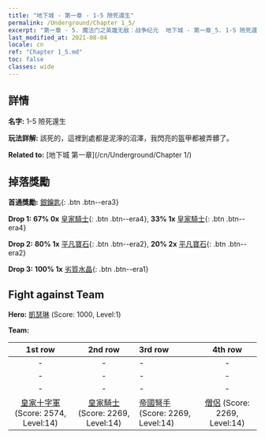 ```yaml
---
title: "地下城 - 第一章 - 1-5 險死還生"
permalink: /Underground/Chapter 1_5/
excerpt: "第一章 - 5. 魔法门之英雄无敌：战争纪元  地下城 - 第一章_5. 1-5 險死還生"
last_modified_at: 2021-08-04
locale: cn
ref: "Chapter 1_5.md"
toc: false
classes: wide
---
```


## 詳情

 **名字:** 1-5 險死還生

 **玩法詳解:**       該死的，這裡到處都是泥濘的沼澤，我閃亮的盔甲都被弄髒了。

 **Related to:** [地下城 第一章](/cn/Underground/Chapter 1/)

## 掉落獎勵

 **首通獎勵:** [銀鑰匙](/cn/Items/con_693/){: .btn .btn--era3}

 **Drop 1:** **67% 0x** [皇家騎士](/cn/Items/unt_195/){: .btn .btn--era4}, **33% 1x** [皇家騎士](/cn/Items/unt_195/){: .btn .btn--era4}

 **Drop 2:** **80% 1x** [平凡寶石](/cn/Items/mat_10/){: .btn .btn--era2}, **20% 2x** [平凡寶石](/cn/Items/mat_10/){: .btn .btn--era2}

 **Drop 3:** **100% 1x** [劣質水晶](/cn/Items/mat_5/){: .btn .btn--era1}


## Fight against Team
 **Hero:** [凱瑟琳](/cn/heroes/Catherine/) (Score: 1000, Level:1)

 **Team:**


  | 1st row | 2nd row | 3rd row | 4th row |
  |:----:|:----:|:----|:----:|
  | - | - | - | - |
  | - | - | - | - |
  | - | - | - | - |
  | [皇家十字軍](/cn/units/Swordsman/) (Score: 2574, Level:14)  | [皇家騎士](/cn/units/Cavalier/) (Score: 2269, Level:14)  | [帝國弩手](/cn/units/Marksman/) (Score: 2269, Level:14)  | [僧侶](/cn/units/Monk/) (Score: 2269, Level:14)  |


